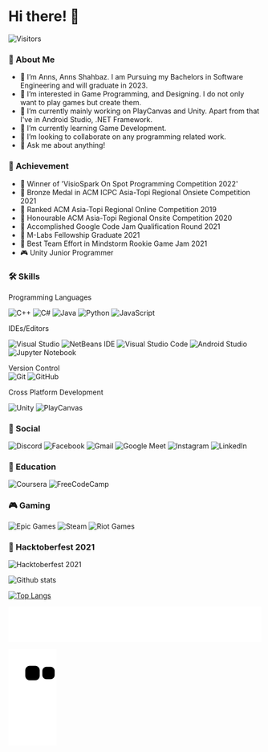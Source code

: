 # Hi there! 👋

![Visitors](https://visitor-badge.glitch.me/badge?page_id=Ansi007)

### 🚀 About Me
- 👋 I’m Anns, Anns Shahbaz. I am Pursuing my Bachelors in Software Engineering and will graduate in 2023.
- 👀 I’m interested in Game Programming, and Designing. I do not only want to play games but create them.
- 🔭 I’m currently mainly working on PlayCanvas and Unity. Apart from that I've in Android Studio, .NET Framework.
- 🌱 I’m currently learning Game Development. 
- 👯 I’m looking to collaborate on any programming related work.
- 💬 Ask me about anything!

### 🏅 Achievement
 - 🥇 Winner of 'VisioSpark On Spot Programming Competition 2022'
 - 🥇 Bronze Medal in ACM ICPC Asia-Topi Regional Onsiete Competition 2021
 - 🥇 Ranked ACM Asia-Topi Regional Online Competition 2019
 - 🥈 Honourable ACM Asia-Topi Regional Onsite Competition 2020
 - 🥉 Accomplished Google Code Jam Qualification Round 2021
 - 🥇 M-Labs Fellowship Graduate 2021
 - 🥈 Best Team Effort in Mindstorm Rookie Game Jam 2021
 - 🎮 Unity Junior Programmer
 
### 🛠️ Skills

Programming Languages
 
![C++](https://img.shields.io/badge/c++-%2300599C.svg?style=for-the-badge&logo=c%2B%2B&logoColor=white)  ![C#](https://img.shields.io/badge/c%23-%23239120.svg?style=for-the-badge&logo=c-sharp&logoColor=white)  ![Java](https://img.shields.io/badge/java-%23ED8B00.svg?style=for-the-badge&logo=java&logoColor=white)  ![Python](https://img.shields.io/badge/python-3670A0?style=for-the-badge&logo=python&logoColor=ffdd54)  ![JavaScript](https://img.shields.io/badge/javascript-%23323330.svg?style=for-the-badge&logo=javascript&logoColor=%23F7DF1E)

IDEs/Editors  

![Visual Studio](https://img.shields.io/badge/Visual%20Studio-5C2D91.svg?style=for-the-badge&logo=visual-studio&logoColor=white)  	![NetBeans IDE](https://img.shields.io/badge/NetBeansIDE-1B6AC6.svg?style=for-the-badge&logo=apache-netbeans-ide&logoColor=white)	![Visual Studio Code](https://img.shields.io/badge/Visual%20Studio%20Code-0078d7.svg?style=for-the-badge&logo=visual-studio-code&logoColor=white) ![Android Studio](https://img.shields.io/badge/Android%20Studio-3DDC84.svg?style=for-the-badge&logo=android-studio&logoColor=white)  ![Jupyter Notebook](https://img.shields.io/badge/jupyter-%23FA0F00.svg?style=for-the-badge&logo=jupyter&logoColor=white) 


Version Control  
![Git](https://img.shields.io/badge/git-%23F05033.svg?style=for-the-badge&logo=git&logoColor=white)  ![GitHub](https://img.shields.io/badge/github-%23121011.svg?style=for-the-badge&logo=github&logoColor=white)

Cross Platform Development

![Unity](https://img.shields.io/badge/unity-%23000000.svg?style=for-the-badge&logo=unity&logoColor=white)
![PlayCanvas](https://img.shields.io/badge/HTML5-E34F26?style=for-the-badge&logo=html5&logoColor=white)



### 🔗 Social

![Discord](https://img.shields.io/badge/%3CAnsi%3E-%237289DA.svg?style=for-the-badge&logo=discord&logoColor=white)  ![Facebook](https://img.shields.io/badge/Facebook-%231877F2.svg?style=for-the-badge&logo=Facebook&logoColor=white)  ![Gmail](https://img.shields.io/badge/Gmail-D14836?style=for-the-badge&logo=gmail&logoColor=white)  ![Google Meet](https://img.shields.io/badge/Google%20Meet-00897B?style=for-the-badge&logo=google-meet&logoColor=white)  ![Instagram](https://img.shields.io/badge/<anns_shahbaz>-%23E4405F.svg?style=for-the-badge&logo=Instagram&logoColor=white)  ![LinkedIn](https://img.shields.io/badge/linkedin-%230077B5.svg?style=for-the-badge&logo=linkedin&logoColor=white)


### 📝 Education  

![Coursera](https://img.shields.io/badge/Coursera-%230056D2.svg?style=for-the-badge&logo=Coursera&logoColor=white)  ![FreeCodeCamp](https://img.shields.io/badge/Freecodecamp-%23123.svg?&style=for-the-badge&logo=freecodecamp&logoColor=green)

### 🎮 Gaming

![Epic Games](https://img.shields.io/badge/epicgames-%23313131.svg?style=for-the-badge&logo=epicgames&logoColor=white)  ![Steam](https://img.shields.io/badge/steam-%23000000.svg?style=for-the-badge&logo=steam&logoColor=white)  ![Riot Games](https://img.shields.io/badge/riotgames-D32936.svg?style=for-the-badge&logo=riotgames&logoColor=white)  

### 🏅 Hacktoberfest 2021

![Hacktoberfest 2021](https://res.cloudinary.com/practicaldev/image/fetch/s--ajGtUgSU--/c_limit,f_auto,fl_progressive,q_80,w_180/https://dev-to-uploads.s3.amazonaws.com/uploads/badge/badge_image/80/hacktoberfest2020-badge_2.png)

![Github stats](https://github-readme-stats.vercel.app/api?username=Ansi007&show_icons=true&theme=dark)

[![Top Langs](https://github-readme-stats.vercel.app/api/top-langs/?username=Ansi007&layout=compact)](https://github.com/Ansi007/github-readme-stats)

<img align='center'  height="70" width="100%" src="https://github.com/AkashSingh3031/AkashSingh3031/blob/main/marquee.svg"/> 

![Snake animation](https://github.com/Ansi007/Ansi007/blob/output/github-contribution-grid-snake.svg)


